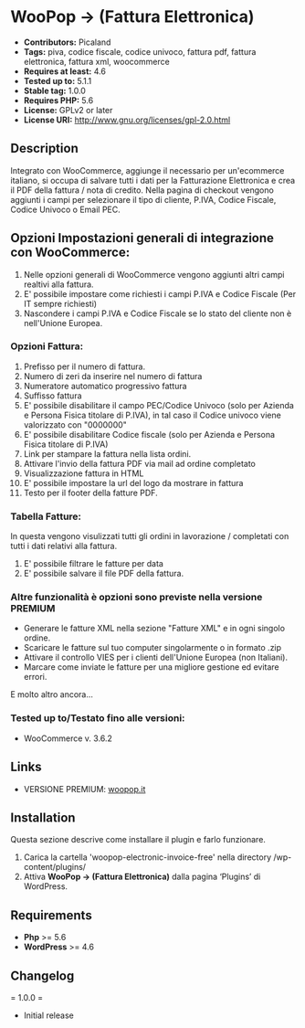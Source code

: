 # WooPop -> (Fattura Elettronica)
* **Contributors:** Picaland
* **Tags:** piva, codice fiscale, codice univoco, fattura pdf, fattura elettronica, fattura xml, woocommerce
* **Requires at least:** 4.6
* **Tested up to:** 5.1.1
* **Stable tag:** 1.0.0
* **Requires PHP:** 5.6
* **License:** GPLv2 or later
* **License URI:** http://www.gnu.org/licenses/gpl-2.0.html

## Description 

Integrato con WooCommerce, aggiunge il necessario per un'ecommerce italiano, si occupa di salvare tutti i dati per la Fatturazione Elettronica e crea il PDF della fattura / nota di credito.
Nella pagina di checkout vengono aggiunti i campi per selezionare il tipo di cliente, P.IVA, Codice Fiscale, Codice Univoco o Email PEC.

## Opzioni Impostazioni generali di integrazione con WooCommerce:
1. Nelle opzioni generali di WooCommerce vengono aggiunti altri campi realtivi alla fattura.
2. E' possibile impostare come richiesti i campi P.IVA e Codice Fiscale (Per IT sempre richiesti)
3. Nascondere i campi P.IVA e Codice Fiscale se lo stato del cliente non è nell'Unione Europea.

### Opzioni Fattura:
1. Prefisso per il numero di fattura.
2. Numero di zeri da inserire nel numero di fattura
3. Numeratore automatico progressivo fattura
4. Suffisso fattura
5. E' possibile disabilitare il campo PEC/Codice Univoco (solo per Azienda e Persona Fisica titolare di P.IVA),
in tal caso il Codice univoco viene valorizzato con "0000000"
6. E' possibile disabilitare Codice fiscale (solo per Azienda e Persona Fisica titolare di P.IVA)
8. Link per stampare la fattura nella lista ordini.
9. Attivare l'invio della fattura PDF via mail ad ordine completato
10. Visualizzazione fattura in HTML
11. E' possibile impostare la url del logo da mostrare in fattura
12. Testo per il footer della fatture PDF.

### Tabella Fatture:
In questa vengono visulizzati tutti gli ordini in lavorazione / completati con tutti i dati relativi alla fattura.
1. E' possibile filtrare le fatture per data
2. E' possibile salvare il file PDF della fattura.

### Altre funzionalità è opzioni sono previste nella versione PREMIUM
* Generare le fatture XML nella sezione "Fatture XML" e in ogni singolo ordine.
* Scaricare le fatture sul tuo computer singolarmente o in formato .zip
* Attivare il controllo VIES per i clienti dell'Unione Europea (non Italiani).
* Marcare come inviate le fatture per una migliore gestione ed evitare errori.

E molto altro ancora...

### Tested up to/Testato fino alle versioni:
* WooCommerce v. 3.6.2

## Links

* VERSIONE PREMIUM: <a href="https://woopop.it/">woopop.it</a>

## Installation

Questa sezione descrive come installare il plugin e farlo funzionare.

1. Carica la cartella 'woopop-electronic-invoice-free' nella directory /wp-content/plugins/ 
2. Attiva **WooPop -> (Fattura Elettronica)** dalla pagina ‘Plugins’ di WordPress.

## Requirements

* **Php** >= 5.6
* **WordPress** >= 4.6

## Changelog

= 1.0.0 =
* Initial release

